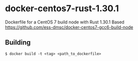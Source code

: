 # docker-centos7-rust-1.30.1

Dockerfile for a CentOS 7 build node with Rust 1.30.1
Based https://github.com/ess-dmsc/docker-centos7-gcc6-build-node

## Building

    $ docker build -t <tag> <path_to_dockerfile>
